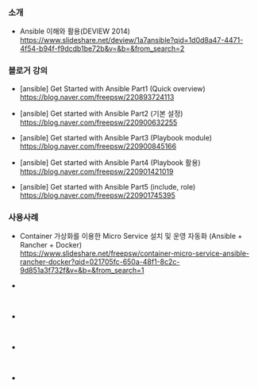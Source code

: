 ### 소개

* Ansible 이해와 활용(DEVIEW 2014) </br>
https://www.slideshare.net/deview/1a7ansible?qid=1d0d8a47-4471-4f54-b94f-f9dcdb1be72b&v=&b=&from_search=2</br>

### 블로거 강의

* [ansible] Get Started with Ansible Part1 (Quick overview)</br>
https://blog.naver.com/freepsw/220893724113</br>

* [ansible] Get started with Ansible Part2 (기본 설정) </br>
https://blog.naver.com/freepsw/220900632255</br>

* [ansible] Get started with Ansible Part3 (Playbook module)</br>
https://blog.naver.com/freepsw/220900845166</br>

* [ansible] Get started with Ansible Part4 (Playbook 활용)</br>
https://blog.naver.com/freepsw/220901421019</br>

* [ansible] Get started with Ansible Part5 (include, role)</br>
https://blog.naver.com/freepsw/220901745395</br>

### 사용사례

* Container 가상화를 이용한 Micro Service 설치 및 운영 자동화 (Ansible + Rancher + Docker)</br>
https://www.slideshare.net/freepsw/container-micro-service-ansible-rancher-docker?qid=021705fc-650a-48f1-8c2c-9d851a3f732f&v=&b=&from_search=1</br>

* </br>
</br>

* </br>
</br>

* </br>
</br>

* </br>
</br>
